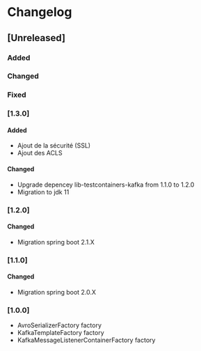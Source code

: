 # Changelog

## [Unreleased]
### Added

### Changed

### Fixed

### [1.3.0]

#### Added

- Ajout de la sécurité (SSL)
- Ajout des ACLS 

#### Changed

- Upgrade depencey lib-testcontainers-kafka from 1.1.0 to 1.2.0 
- Migration to jdk 11

### [1.2.0]

#### Changed

- Migration spring boot 2.1.X

### [1.1.0]

#### Changed

- Migration spring boot 2.0.X
### [1.0.0]

- AvroSerializerFactory factory
- KafkaTemplateFactory factory
- KafkaMessageListenerContainerFactory factory
